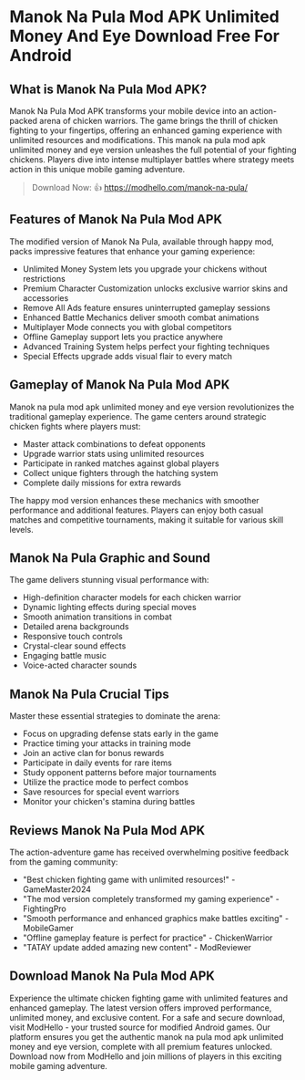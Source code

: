 # Manok Na Pula Mod APK Unlimited Money And Eye Download Free For Android

## What is Manok Na Pula Mod APK?

Manok Na Pula Mod APK transforms your mobile device into an action-packed arena of chicken warriors. The game brings the thrill of chicken fighting to your fingertips, offering an enhanced gaming experience with unlimited resources and modifications. This manok na pula mod apk unlimited money and eye version unleashes the full potential of your fighting chickens. Players dive into intense multiplayer battles where strategy meets action in this unique mobile gaming adventure.

>Download Now: 👍 https://modhello.com/manok-na-pula/

## Features of Manok Na Pula Mod APK

The modified version of Manok Na Pula, available through happy mod, packs impressive features that enhance your gaming experience:

* Unlimited Money System lets you upgrade your chickens without restrictions
* Premium Character Customization unlocks exclusive warrior skins and accessories
* Remove All Ads feature ensures uninterrupted gameplay sessions
* Enhanced Battle Mechanics deliver smooth combat animations
* Multiplayer Mode connects you with global competitors
* Offline Gameplay support lets you practice anywhere
* Advanced Training System helps perfect your fighting techniques
* Special Effects upgrade adds visual flair to every match

## Gameplay of Manok Na Pula Mod APK

Manok na pula mod apk unlimited money and eye version revolutionizes the traditional gameplay experience. The game centers around strategic chicken fights where players must:

* Master attack combinations to defeat opponents
* Upgrade warrior stats using unlimited resources
* Participate in ranked matches against global players
* Collect unique fighters through the hatching system
* Complete daily missions for extra rewards

The happy mod version enhances these mechanics with smoother performance and additional features. Players can enjoy both casual matches and competitive tournaments, making it suitable for various skill levels.

## Manok Na Pula Graphic and Sound

The game delivers stunning visual performance with:

* High-definition character models for each chicken warrior
* Dynamic lighting effects during special moves
* Smooth animation transitions in combat
* Detailed arena backgrounds
* Responsive touch controls
* Crystal-clear sound effects
* Engaging battle music
* Voice-acted character sounds

## Manok Na Pula Crucial Tips

Master these essential strategies to dominate the arena:

* Focus on upgrading defense stats early in the game
* Practice timing your attacks in training mode
* Join an active clan for bonus rewards
* Participate in daily events for rare items
* Study opponent patterns before major tournaments
* Utilize the practice mode to perfect combos
* Save resources for special event warriors
* Monitor your chicken's stamina during battles

## Reviews Manok Na Pula Mod APK

The action-adventure game has received overwhelming positive feedback from the gaming community:

* "Best chicken fighting game with unlimited resources!" - GameMaster2024
* "The mod version completely transformed my gaming experience" - FightingPro
* "Smooth performance and enhanced graphics make battles exciting" - MobileGamer
* "Offline gameplay feature is perfect for practice" - ChickenWarrior
* "TATAY update added amazing new content" - ModReviewer

## Download Manok Na Pula Mod APK

Experience the ultimate chicken fighting game with unlimited features and enhanced gameplay. The latest version offers improved performance, unlimited money, and exclusive content. For a safe and secure download, visit ModHello - your trusted source for modified Android games. Our platform ensures you get the authentic manok na pula mod apk unlimited money and eye version, complete with all premium features unlocked. Download now from ModHello and join millions of players in this exciting mobile gaming adventure.
